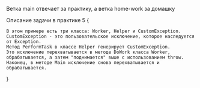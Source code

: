 Ветка main отвечает за практику, а ветка home-work за домашку

Описание задачи в практике 5 
{

    В этом примере есть три класса: Worker, Helper и CustomException. CustomException - это пользовательское исключение, которое наследуется от Exception.
    Метод PerformTask в классе Helper генерирует CustomException. 
    Это исключение перехватывается в методе DoWork класса Worker, обрабатывается, а затем "поднимается" выше с использованием throw. 
    Наконец, в методе Main исключение снова перехватывается и обрабатывается.
}
